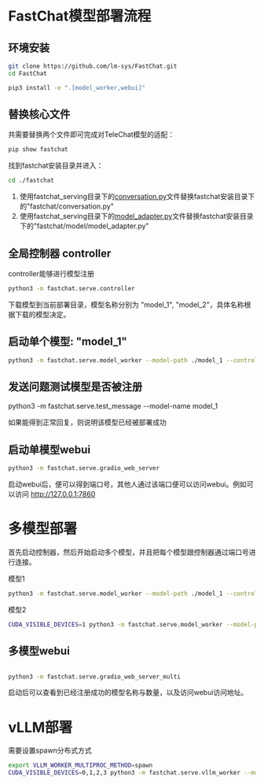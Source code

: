 # FastChat模型部署流程

## 环境安装
```bash
git clone https://github.com/lm-sys/FastChat.git
cd FastChat

pip3 install -e ".[model_worker,webui]"
```

## 替换核心文件
共需要替换两个文件即可完成对TeleChat模型的适配：
```bash 
pip show fastchat
```
找到fastchat安装目录并进入：
```bash
cd ./fastchat
```
1. 使用fastchat_serving目录下的[conversation.py](../fastchat_serving/conversation.py)文件替换fastchat安装目录下的"fastchat/conversation.py"
2. 使用fastchat_serving目录下的[model_adapter.py](../fastchat_serving/model_adapter.py)文件替换fastchat安装目录下的"fastchat/model/model_adapter.py"

## 全局控制器 controller 
controller能够进行模型注册


```bash
python3 -m fastchat.serve.controller
```

下载模型到当前部署目录，模型名称分别为 "model_1", "model_2"，具体名称根据下载的模型决定。

## 启动单个模型: "model_1"
```bash
python3 -m fastchat.serve.model_worker --model-path ./model_1 --controller http://localhost:21001 --port 31000 --worker http://localhost:31000
```

## 发送问题测试模型是否被注册
python3 -m fastchat.serve.test_message --model-name model_1

如果能得到正常回复，则说明该模型已经被部署成功

## 启动单模型webui
```bash
python3 -m fastchat.serve.gradio_web_server
```
启动webui后，便可以得到端口号，其他人通过该端口便可以访问webui。例如可以访问 http://127.0.0.1:7860


# 多模型部署
首先启动控制器，然后开始启动多个模型，并且把每个模型跟控制器通过端口号进行连接。

模型1
```bash
python3 -m fastchat.serve.model_worker --model-path ./model_1 --controller http://localhost:21001 --port 31000 --worker http://localhost:31000
```

模型2

```bash
CUDA_VISIBLE_DEVICES=1 python3 -m fastchat.serve.model_worker --model-path ./model_2 --controller http://localhost:21001 --port 31001 --worker http://localhost:31001
```


## 多模型webui
```bash

python3 -m fastchat.serve.gradio_web_server_multi
```
启动后可以查看到已经注册成功的模型名称与数量，以及访问webui访问地址。

# vLLM部署

需要设置spawn分布式方式
```bash 
export VLLM_WORKER_MULTIPROC_METHOD=spawn
CUDA_VISIBLE_DEVICES=0,1,2,3 python3 -m fastchat.serve.vllm_worker --model-path ./model_1 --controller http://localhost:21001 --port 31002 --tensor-parallel-size 4 --worker-address http://localhost:31002
```